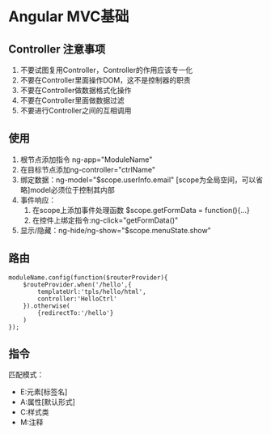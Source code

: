 # Angular MVC基础

## Controller 注意事项

1. 不要试图复用Controller，Controller的作用应该专一化
2. 不要在Controller里面操作DOM，这不是控制器的职责
3. 不要在Controller做数据格式化操作
4. 不要在Controller里面做数据过滤
5. 不要进行Controller之间的互相调用


## 使用

1. 根节点添加指令 ng-app="ModuleName"
2. 在目标节点添加ng-controller="ctrlName"
3. 绑定数据：ng-model="$scope.userInfo.email" [scope为全局空间，可以省略]model必须位于控制其内部
4. 事件响应：
	1. 在scope上添加事件处理函数 $scope.getFormData = function(){...}
	2. 在控件上绑定指令:ng-click="getFormData()"
5. 显示/隐藏：ng-hide/ng-show="$scope.menuState.show"

## 路由

~~~
moduleName.config(function($routerProvider){
	$routeProvider.when('/hello',{
		templateUrl:'tpls/hello/html',
		controller:'HelloCtrl'
	}).otherwise(
		{redirectTo:'/hello'}
	)
});
~~~

## 指令

匹配模式：
- E:元素[标签名]<my></my>
- A:属性[默认形式]
- C:样式类
- M:注释